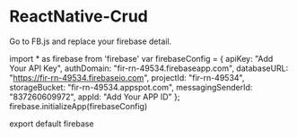 # ReactNative-Crud

Go to FB.js and replace your firebase detail.

import * as firebase from 'firebase'
var firebaseConfig = {
    apiKey: "Add Your API Key",
    authDomain: "fir-rn-49534.firebaseapp.com",
    databaseURL: "https://fir-rn-49534.firebaseio.com",
    projectId: "fir-rn-49534",
    storageBucket: "fir-rn-49534.appspot.com",
    messagingSenderId: "837260609972",
    appId: "Add Your APP ID"
  };
firebase.initializeApp(firebaseConfig)

export default firebase
